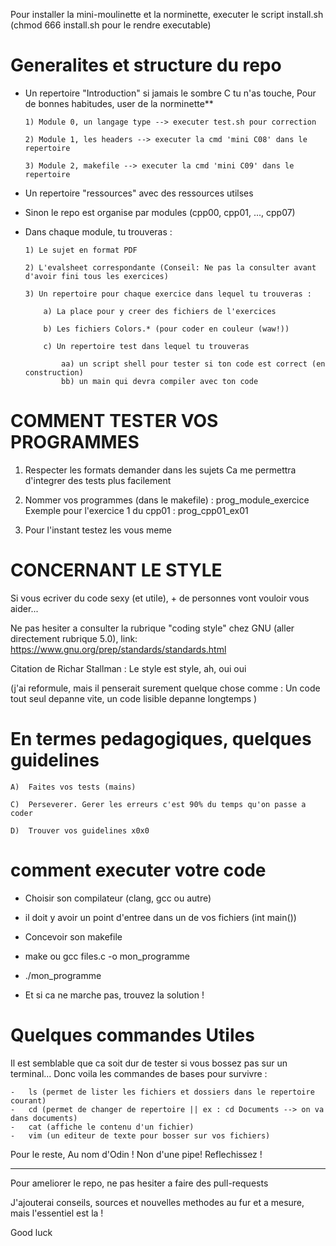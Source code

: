 

Pour installer la mini-moulinette et la norminette,
executer le script install.sh (chmod 666 install.sh pour le rendre executable)



#   Generalites et structure du repo    #

-   Un repertoire "Introduction" si jamais le sombre C tu n'as touche,
    Pour de bonnes habitudes, user de la norminette**
        
        1) Module 0, un langage type --> executer test.sh pour correction

        2) Module 1, les headers --> executer la cmd 'mini C08' dans le repertoire

        3) Module 2, makefile --> executer la cmd 'mini C09' dans le repertoire


-   Un repertoire "ressources" avec des ressources utilses

-   Sinon le repo est organise par modules (cpp00, cpp01, ..., cpp07)

-   Dans chaque module, tu trouveras :
        
        1) Le sujet en format PDF
        
        2) L'evalsheet correspondante (Conseil: Ne pas la consulter avant d'avoir fini tous les exercices)
        
        3) Un repertoire pour chaque exercice dans lequel tu trouveras :
            
            a) La place pour y creer des fichiers de l'exercices
            
            b) Les fichiers Colors.* (pour coder en couleur (waw!))
            
            c) Un repertoire test dans lequel tu trouveras
                
                aa) un script shell pour tester si ton code est correct (en construction)
                bb) un main qui devra compiler avec ton code


#   COMMENT TESTER VOS PROGRAMMES   #

1) Respecter les formats demander dans les sujets
Ca me permettra d'integrer des tests plus facilement

2) Nommer vos programmes (dans le makefile) : prog_module_exercice
Exemple pour l'exercice 1 du cpp01 : prog_cpp01_ex01

3) Pour l'instant testez les vous meme



#   CONCERNANT LE STYLE  #

Si vous ecriver du code sexy (et utile), + de personnes vont vouloir vous aider...

Ne pas hesiter a consulter la rubrique "coding style" chez GNU
(aller directement rubrique 5.0), link:
        https://www.gnu.org/prep/standards/standards.html

Citation de Richar Stallman :
   Le style est style, ah, oui oui

(j'ai reformule, mais il penserait surement quelque chose comme :
    Un code tout seul depanne vite, un code lisible depanne longtemps
    )

#   En termes pedagogiques, quelques guidelines  #

    A)  Faites vos tests (mains)

    C)  Perseverer. Gerer les erreurs c'est 90% du temps qu'on passe a coder

    D)  Trouver vos guidelines x0x0



#   comment executer votre code     #

-   Choisir son compilateur (clang, gcc ou autre)

-   il doit y avoir un point d'entree dans un de vos fichiers (int  main())

-   Concevoir son makefile

-   make ou gcc files.c -o mon_programme

-   ./mon_programme

-   Et si ca ne marche pas, trouvez la solution !


#   Quelques commandes Utiles
Il est semblable que ca soit dur de tester si vous bossez pas sur un terminal...
Donc voila les commandes de bases pour survivre :

    -   ls (permet de lister les fichiers et dossiers dans le repertoire courant)
    -   cd (permet de changer de repertoire || ex : cd Documents --> on va dans documents)
    -   cat (affiche le contenu d'un fichier)
    -   vim (un editeur de texte pour bosser sur vos fichiers)


Pour le reste, Au nom d'Odin ! Non d'une pipe! Reflechissez !


--------------------------------------------------------------------------

Pour ameliorer le repo, ne pas hesiter a faire des pull-requests

J'ajouterai conseils, sources et nouvelles methodes au fur et a mesure, mais l'essentiel est la !


Good luck
